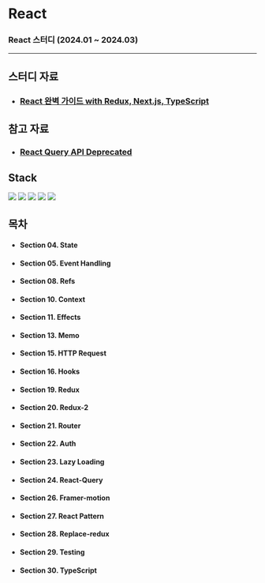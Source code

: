 # React

### React 스터디 (2024.01 ~ 2024.03)

---

## 스터디 자료

* ### [React 완벽 가이드 with Redux, Next.js, TypeScript](https://www.udemy.com/course/best-react)

## 참고 자료

* ### [React Query API Deprecated](https://tkdodo.eu/blog/breaking-react-querys-api-on-purpose)

## Stack

<img src="https://img.shields.io/badge/React-61DAFB?style=flat&logo=React&logoColor=white"/> <img src="https://img.shields.io/badge/Redux-764ABC?style=flat&logo=redux&logoColor=white"/> 
<img src="https://img.shields.io/badge/React Query-FF4154?style=flat&logo=React Query&logoColor=white"/> <img src="https://img.shields.io/badge/React Router-CA4245?style=flat&logo=reactrouter&logoColor=white"/> 
<img src="https://img.shields.io/badge/TypeScript-3178C6?style=flat&logo=typescript&logoColor=white"/> 

## 목차

* #### Section 04. State
* #### Section 05. Event Handling
* #### Section 08. Refs
* #### Section 10. Context
* #### Section 11. Effects
* #### Section 13. Memo
* #### Section 15. HTTP Request
* #### Section 16. Hooks
* #### Section 19. Redux
* #### Section 20. Redux-2
* #### Section 21. Router
* #### Section 22. Auth
* #### Section 23. Lazy Loading
* #### Section 24. React-Query
* #### Section 26. Framer-motion
* #### Section 27. React Pattern
* #### Section 28. Replace-redux
* #### Section 29. Testing
* #### Section 30. TypeScript
